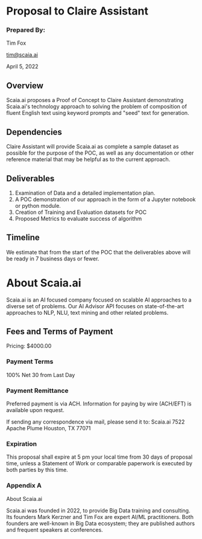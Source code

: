 # Proposal to Claire Assistant


### Prepared By:  

Tim Fox

tim@scaia.ai

April 5, 2022

## Overview

Scaia.ai proposes a Proof of Concept to Claire Assistant demonstrating Scaia.ai's 
technology approach to solving the problem of composition of fluent English
text using keyword prompts and "seed" text for generation.

## Dependencies

Claire Assistant will provide Scaia.ai as complete a sample dataset as possible for the 
purpose of the POC, as well as any documentation or other reference material that may
be helpful as to the current approach.

## Deliverables

1. Examination of Data and a detailed implementation plan.
2. A POC demonstration of our approach in the form of a Jupyter notebook or python module.
3. Creation of Training and Evaluation datasets for POC
4. Proposed Metrics to evaluate success of algorithm

## Timeline

We estimate that from the start of the POC that the deliverables above will be ready in
7 business days or fewer.

# About Scaia.ai

Scaia.ai is an AI focused company focused on scalable AI approaches to a diverse
set of problems. Our AI Advisor API focuses on state-of-the-art approaches to
NLP, NLU, text mining and other related problems.

## Fees and Terms of Payment

Pricing: $4000.00

### Payment Terms

100% Net 30 from Last Day

### Payment Remittance

Preferred payment is via ACH.  Information for paying by wire (ACH/EFT) is available upon request.

If sending any correspondence via mail, please send it to:
	Scaia.ai
	7522 Apache Plume
	Houston, TX 77071

### Expiration

This proposal shall expire at 5 pm your local time from 30 days of proposal time, unless a Statement of Work or comparable paperwork is executed by both parties by this time.

### Appendix A

About Scaia.ai

Scaia.ai was founded in 2022, to provide Big Data training and consulting.  Its founders Mark Kerzner and Tim Fox are expert AI/ML practitioners.  Both founders are well-known in Big Data ecosystem; they are  published authors and frequent speakers at conferences.
